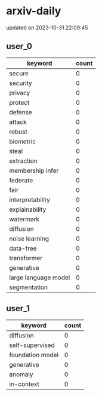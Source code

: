 # arxiv-daily
updated on 2023-10-31 22:09:45
## user_0
| keyword | count |
| - | - |
| secure | 0 |
| security | 0 |
| privacy | 0 |
| protect | 0 |
| defense | 0 |
| attack | 0 |
| robust | 0 |
| biometric | 0 |
| steal | 0 |
| extraction | 0 |
| membership infer | 0 |
| federate | 0 |
| fair | 0 |
| interpretability | 0 |
| explainability | 0 |
| watermark | 0 |
| diffusion | 0 |
| noise learning | 0 |
| data-free | 0 |
| transformer | 0 |
| generative | 0 |
| large language model | 0 |
| segmentation | 0 |
## user_1
| keyword | count |
| - | - |
| diffusion | 0 |
| self-supervised | 0 |
| foundation model | 0 |
| generative | 0 |
| anomaly | 0 |
| in-context | 0 |
